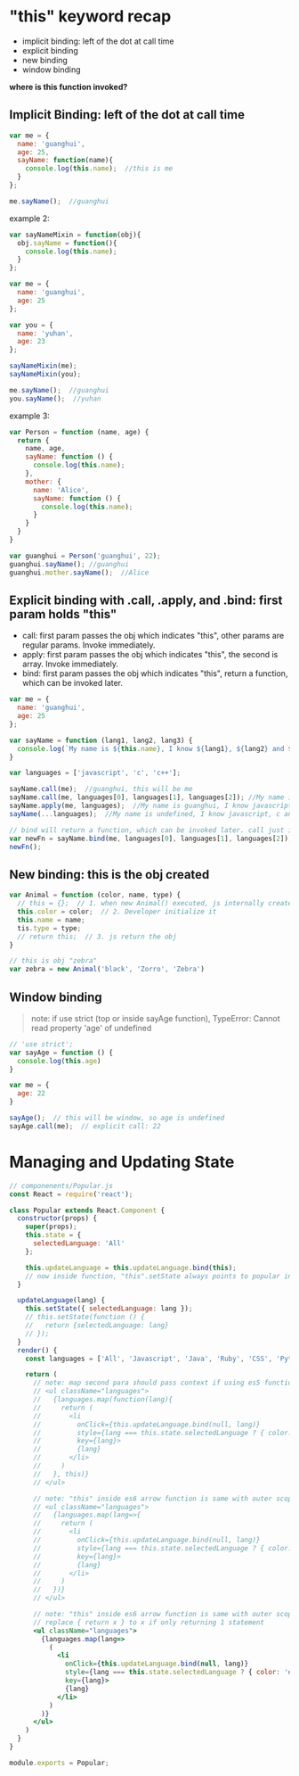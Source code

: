 # "this" keyword recap

* implicit binding: left of the dot at call time
* explicit binding
* new binding
* window binding

**where is this  function invoked?**

## Implicit Binding: left of the dot at call time

```javascript
var me = {
  name: 'guanghui',
  age: 25,
  sayName: function(name){
    console.log(this.name);  //this is me
  }
};

me.sayName();  //guanghui
```

example 2:

```javascript
var sayNameMixin = function(obj){
  obj.sayName = function(){
    console.log(this.name);  
  }
};

var me = {
  name: 'guanghui',
  age: 25
};

var you = {
  name: 'yuhan',
  age: 23
};

sayNameMixin(me);
sayNameMixin(you);

me.sayName();  //guanghui
you.sayName();  //yuhan
```

example 3:

```javascript
var Person = function (name, age) {
  return {
    name, age,
    sayName: function () {
      console.log(this.name);
    },
    mother: {
      name: 'Alice',
      sayName: function () {
        console.log(this.name);
      }
    }
  }
}

var guanghui = Person('guanghui', 22);
guanghui.sayName(); //guanghui
guanghui.mother.sayName();  //Alice
```

## Explicit binding with .call, .apply, and .bind: first param holds "this"

* call: first param passes the obj which indicates "this", other params are regular params. Invoke immediately.
* apply: first param passes the obj which indicates "this", the second is array. Invoke immediately.
* bind: first param passes the obj which indicates "this", return a function, which can be invoked later.

```javascript
var me = {
  name: 'guanghui',
  age: 25
};

var sayName = function (lang1, lang2, lang3) {
  console.log(`My name is ${this.name}, I know ${lang1}, ${lang2} and ${lang3}.`);
}

var languages = ['javascript', 'c', 'c++'];

sayName.call(me);  //guanghui, this will be me
sayName.call(me, languages[0], languages[1], languages[2]); //My name is guanghui, I know javascript, c and c++.
sayName.apply(me, languages);  //My name is guanghui, I know javascript, c and c++.
sayName(...languages);  //My name is undefined, I know javascript, c and c++.

// bind will return a function, which can be invoked later. call just invoke immediately
var newFn = sayName.bind(me, languages[0], languages[1], languages[2]);
newFn();
```

## New binding: this is the obj created

```javascript
var Animal = function (color, name, type) {
  // this = {};  // 1. when new Animal() executed, js internally create this, pointing to empty obj
  this.color = color;  // 2. Developer initialize it 
  this.name = name;
  tis.type = type;
  // return this;  // 3. js return the obj
}

// this is obj "zebra"
var zebra = new Animal('black', 'Zorro', 'Zebra')
```

## Window binding

> note: if use strict (top or inside sayAge function), TypeError: Cannot read property 'age' of undefined

```javascript
// 'use strict';
var sayAge = function () {
  console.log(this.age)
}

var me = {
  age: 22
}

sayAge();  // this will be window, so age is undefined
sayAge.call(me);  // explicit call: 22
```

# Managing and Updating State

```jsx
// componenents/Popular.js
const React = require('react');

class Popular extends React.Component {
  constructor(props) {
    super(props);
    this.state = {
      selectedLanguage: 'All'
    };

    this.updateLanguage = this.updateLanguage.bind(this); 
    // now inside function, "this".setState always points to popular instance which inherits from React.Component
  }

  updateLanguage(lang) {
    this.setState({ selectedLanguage: lang });
    // this.setState(function () {
    //   return {selectedLanguage: lang} 
    // });
  }
  render() {
    const languages = ['All', 'Javascript', 'Java', 'Ruby', 'CSS', 'Python'];

    return (
      // note: map second para should pass context if using es5 function, so onClick "this".updateLanguage works
      // <ul className="languages">
      //   {languages.map(function(lang){
      //     return (
      //       <li
      //         onClick={this.updateLanguage.bind(null, lang)}
      //         style={lang === this.state.selectedLanguage ? { color: '#d0021b' } : null}
      //         key={lang}>
      //         {lang}
      //       </li>
      //     )
      //   }, this)}
      // </ul>

      // note: "this" inside es6 arrow function is same with outer scope, so no need to pass this context to map
      // <ul className="languages">
      //   {languages.map(lang=>{
      //     return (
      //       <li
      //         onClick={this.updateLanguage.bind(null, lang)}
      //         style={lang === this.state.selectedLanguage ? { color: '#d0021b' } : null}
      //         key={lang}>
      //         {lang}
      //       </li>
      //     )
      //   })}
      // </ul>

      // note: "this" inside es6 arrow function is same with outer scope, so no need to pass this context to map
      // replace { return x } to x if only returning 1 statement
      <ul className="languages">
        {languages.map(lang=>
          (
            <li
              onClick={this.updateLanguage.bind(null, lang)}
              style={lang === this.state.selectedLanguage ? { color: '#d0021b' } : null}
              key={lang}>
              {lang}
            </li>
          )
        )}
      </ul>
    )
  }
}

module.exports = Popular;
```